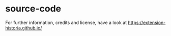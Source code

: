 # source-code

For further information, credits and license, have a look at https://extension-historia.github.io/
